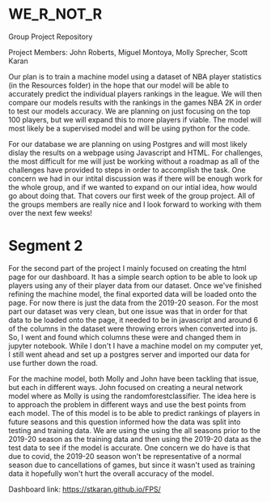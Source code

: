 # WE_R_NOT_R
 Group Project Repository

Project Members:
John Roberts,
Miguel Montoya,
Molly Sprecher,
Scott Karan

Our plan is to train a machine model using a dataset of NBA player statistics (in the Resources folder) in the hope that our model will be able to accurately predict the individual players rankings in the league. We will then compare our models results with the rankings in the games NBA 2K in order to test our models accuracy. We are planning on just focusing on the top 100 players, but we will expand this to more players if viable. The model will most likely be a supervised model and will be using python for the code. 

For our database we are planning on using Postgres and will most likely dislay the results on a webpage using Javascript and HTML. For challenges, the most difficult for me will just be working without a roadmap as all of the challenges have provided to steps in order to accomplish the task. One concern we had in our intital discussion was if there will be enough work for the whole group, and if we wanted to expand on our intial idea, how would go about doing that. That covers our first week of the group project. All of the groups members are really nice and I look forward to working with them over the next few weeks!

# Segment 2
For the second part of the project I mainly focused on creating the html page for our dashboard. It has a simple search option to be able to look up players using any of their player data from our dataset. Once we've finished refining the machine model, the final exported data will be loaded onto the page. For now there is just the data from the 2019-20 season. For the most part our dataset was very clean, but one issue was that in order for that data to be loaded onto the page, it needed to be in javascript and around 6 of the columns in the dataset were throwing errors when converted into js. So, I went and found which columns these were and changed them in jupyter notebook. While I don't I have a machine model on my computer yet, I still went ahead and set up a postgres server and imported our data for use further down the road.

For the machine model, both Molly and John have been tackling that issue, but each in different ways. John focused on creating a neural network model where as Molly is using the randomforestclassifier. The idea here is to approach the problem in different ways and use the best points from each model. The of this model is to be able to predict rankings of players in future seasons and this question informed how the data was split into testing and training data. We are using the using the all seasons prior to the 2019-20 season as the training data and then using the 2019-20 data as the test data to see if the model is accurate. One concern we do have is that due to covid, the 2019-20 season won't be representative of a normal season due to cancellations of games, but since it wasn't used as training data it hopefully won't hurt the overall accuracy of the model. 

Dashboard link: https://stkaran.github.io/FPS/